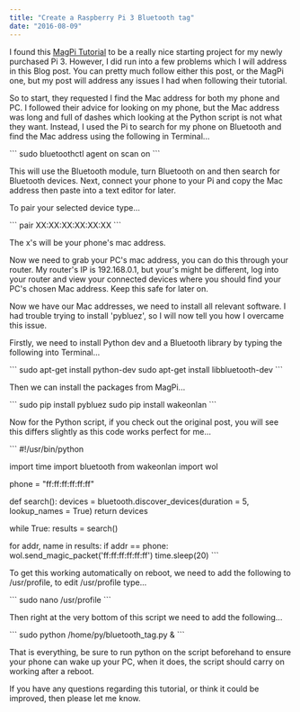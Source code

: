```yaml
---
title: "Create a Raspberry Pi 3 Bluetooth tag"
date: "2016-08-09"
---
```


I found this [MagPi Tutorial](https://www.raspberrypi.org/magpi/create-a-raspberry-pi-3-bluetooth-tag/) to be a really nice starting project for my newly purchased Pi 3. However, I did run into a few problems which I will address in this Blog post. You can pretty much follow either this post, or the MagPi one, but my post will address any issues I had when following their tutorial.

So to start, they requested I find the Mac address for both my phone and PC. I followed their advice for looking on my phone, but the Mac address was long and full of dashes which looking at the Python script is not what they want. Instead, I used the Pi to search for my phone on Bluetooth and find the Mac address using the following in Terminal...

\`\`\` sudo bluetoothctl agent on scan on \`\`\`

This will use the Bluetooth module, turn Bluetooth on and then search for Bluetooth devices. Next, connect your phone to your Pi and copy the Mac address then paste into a text editor for later.

To pair your selected device type...

\`\`\` pair XX:XX:XX:XX:XX:XX \`\`\`

The x's will be your phone's mac address.

Now we need to grab your PC's mac address, you can do this through your router. My router's IP is 192.168.0.1, but your's might be different, log into your router and view your connected devices where you should find your PC's chosen Mac address. Keep this safe for later on.

Now we have our Mac addresses, we need to install all relevant software. I had trouble trying to install 'pybluez', so I will now tell you how I overcame this issue.

Firstly, we need to install Python dev and a Bluetooth library by typing the following into Terminal...

\`\`\` sudo apt-get install python-dev sudo apt-get install libbluetooth-dev \`\`\`

Then we can install the packages from MagPi...

\`\`\` sudo pip install pybluez sudo pip install wakeonlan \`\`\`

Now for the Python script, if you check out the original post, you will see this differs slightly as this code works perfect for me...

\`\`\` #!/usr/bin/python

import time import bluetooth from wakeonlan import wol

phone = "ff:ff:ff:ff:ff:ff"

def search(): devices = bluetooth.discover_devices(duration = 5, lookup_names = True) return devices

while True: results = search()

for addr, name in results: if addr == phone: wol.send_magic_packet('ff:ff:ff:ff:ff:ff') time.sleep(20) \`\`\`

To get this working automatically on reboot, we need to add the following to /usr/profile, to edit /usr/profile type...

\`\`\` sudo nano /usr/profile \`\`\`

Then right at the very bottom of this script we need to add the following...

\`\`\` sudo python /home/py/bluetooth_tag.py & \`\`\`

That is everything, be sure to run python on the script beforehand to ensure your phone can wake up your PC, when it does, the script should carry on working after a reboot.

If you have any questions regarding this tutorial, or think it could be improved, then please let me know.
